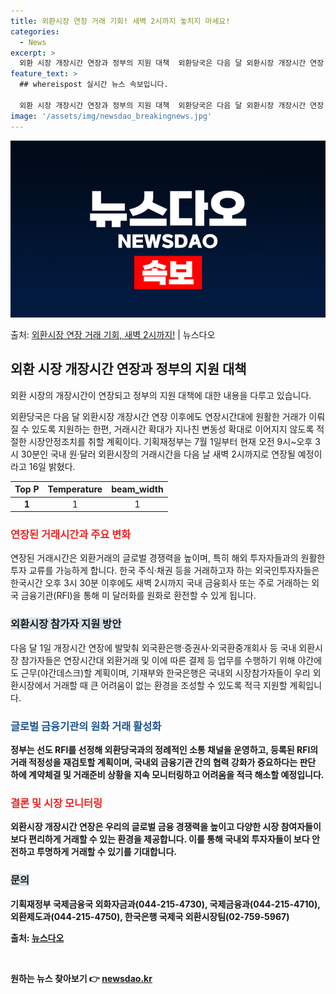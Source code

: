 ```yaml
---
title: 외환시장 연장 거래 기회! 새벽 2시까지 놓치지 마세요!
categories:
  - News
excerpt: >
  외환 시장 개장시간 연장과 정부의 지원 대책  외환당국은 다음 달 외환시장 개장시간 연장 이후에도 연장시간대…
feature_text: >
  ## whereispost 실시간 뉴스 속보입니다.

  외환 시장 개장시간 연장과 정부의 지원 대책  외환당국은 다음 달 외환시장 개장시간 연장 이후에도 연장시간대…
image: '/assets/img/newsdao_breakingnews.jpg'
---
```


![뉴스다오 속보](/assets/img/newsdao_breakingnews.jpg)

<p>출처: <a href="https://newsdao.kr/4262" rel="dofollow">외환시장 연장 거래 기회, 새벽 2시까지!</a> | 뉴스다오</p>

<h2 data-ke-size="size26">외환 시장 개장시간 연장과 정부의 지원 대책</h2>
외환 시장의 개장시간이 연장되고 정부의 지원 대책에 대한 내용을 다루고 있습니다.

<p data-ke-size="size16">외환당국은 다음 달 외환시장 개장시간 연장 이후에도 연장시간대에 원활한 거래가 이뤄질 수 있도록 지원하는 한편, 거래시간 확대가 지나친 변동성 확대로 이어지지 않도록 적절한 시장안정조치를 취할 계획이다. 기획재정부는 7월 1일부터 현재 오전 9시~오후 3시 30분인 국내 원·달러 외환시장의 거래시간을 다음 날 새벽 2시까지로 연장될 예정이라고 16일 밝혔다.</p>

<table>
<thead>
<tr>
<th style="text-align: center;">Top P</th>
<th style="text-align: center;">Temperature</th>
<th style="text-align: center;">beam_width</th>
</tr>
</thead>
<tbody>
<tr>
<td style="text-align: center; height: 17px;"><b>1</b></td>
<td style="text-align: center;">1</td>
<td style="text-align: center;">1</td>
</tr>
</tbody>
</table>

<h3><b><span style="color: #ee2323;">연장된 거래시간과 주요 변화</span></b></h3>
<p data-ke-size="size16">연장된 거래시간은 외환거래의 글로벌 경쟁력을 높이며, 특히 해외 투자자들과의 원활한 투자 교류를 가능하게 합니다. 한국 주식·채권 등을 거래하고자 하는 외국인투자자들은 한국시간 오후 3시 30분 이후에도 새벽 2시까지 국내 금융회사 또는 주로 거래하는 외국 금융기관(RFI)을 통해 미 달러화를 원화로 환전할 수 있게 됩니다.</p>

<h3><b><span style="background-color: #21538527;">외환시장 참가자 지원 방안</span></b></h3>
<p data-ke-size="size16">다음 달 1일 개장시간 연장에 발맞춰 외국환은행·증권사·외국환중개회사 등 국내 외환시장 참가자들은 연장시간대 외환거래 및 이에 따른 결제 등 업무를 수행하기 위해 야간에도 근무(야간데스크)할 계획이며, 기재부와 한국은행은 국내외 시장참가자들이 우리 외환시장에서 거래할 때 큰 어려움이 없는 환경을 조성할 수 있도록 적극 지원할 계획입니다.</p>

<h3><b><span style="color: #1a5490;">글로벌 금융기관의 원화 거래 활성화</span><b></h3>
<p data-ke-size="size16">정부는 선도 RFI를 선정해 외환당국과의 정례적인 소통 채널을 운영하고, 등록된 RFI의 거래 적정성을 재검토할 계획이며, 국내외 금융기관 간의 협력 강화가 중요하다는 판단 하에 계약체결 및 거래준비 상황을 지속 모니터링하고 어려움을 적극 해소할 예정입니다.</p>

<h3><b><span style="color: #ee2323;">결론 및 시장 모니터링</span></b></h3>
<p data-ke-size="size16">외환시장 개장시간 연장은 우리의 글로벌 금융 경쟁력을 높이고 다양한 시장 참여자들이 보다 편리하게 거래할 수 있는 환경을 제공합니다. 이를 통해 국내외 투자자들이 보다 안전하고 투명하게 거래할 수 있기를 기대합니다.</p>

<h3><b><span style="background-color: #21538527;">문의</span></b></h3>
<p data-ke-size="size16">기획재정부 국제금융국 외화자금과(044-215-4730), 국제금융과(044-215-4710), 외환제도과(044-215-4750), 한국은행 국제국 외환시장팀(02-759-5967)</p>

출처: <a href="https://newsdao.kr/4262">뉴스다오</a>

<p data-ke-size="size16">&nbsp;</p> 

원하는 뉴스 찾아보기 👉 <a href="https://newsdao.kr" rel="dofollow">newsdao.kr</a>


